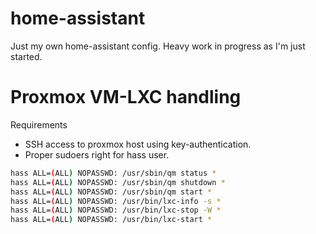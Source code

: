 # home-assistant

Just my own home-assistant config.
Heavy work in progress as I'm just started.

# Proxmox VM-LXC handling

Requirements

  * SSH access to proxmox host using key-authentication.
  * Proper sudoers right for hass user.
```bash
hass ALL=(ALL) NOPASSWD: /usr/sbin/qm status *
hass ALL=(ALL) NOPASSWD: /usr/sbin/qm shutdown *
hass ALL=(ALL) NOPASSWD: /usr/sbin/qm start *
hass ALL=(ALL) NOPASSWD: /usr/bin/lxc-info -s *
hass ALL=(ALL) NOPASSWD: /usr/bin/lxc-stop -W *
hass ALL=(ALL) NOPASSWD: /usr/bin/lxc-start *
```
